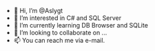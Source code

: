 - 👋 Hi, I’m @Aslygt
- 👀 I’m interested in C# and SQL Server
- 🌱 I’m currently learning DB Browser and SQLite
- 💞️ I’m looking to collaborate on ...
- 📫 You can reach me via e-mail.

<!---
Aslygt/Aslygt is a ✨ special ✨ repository because its `README.md` (this file) appears on your GitHub profile.
You can click the Preview link to take a look at your changes.
--->
